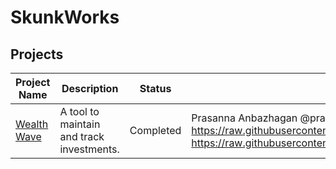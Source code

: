 # SkunkWorks
## Projects
| Project Name | Description | Status | Contributors | Technology | Screenshots | Tags |
|--------------|-------------|--------|--------------|------------|-------------|------|
| [Wealth Wave](projects/wealthwave.md) | A tool to maintain and track investments. | Completed | Prasanna Anbazhagan @prasannasahaj,  - Finance   - Tool,https://raw.githubusercontent.com/sahajsoft/skunkworks/main/assets/wealth_wave_1.png https://raw.githubusercontent.com/sahajsoft/skunkworks/main/assets/wealth_wave_2.png,https://raw.githubusercontent.com/sahajsoft/skunkworks/main/assets/wealth_wave_3.png https://raw.githubusercontent.com/sahajsoft/skunkworks/main/assets/wealth_wave_4.png,  - Flutter   - AWS,  - TypeScript |  | ![]("https://raw.githubusercontent.com/sahajsoft/skunkworks/main/assets/wealth_wave_1.png") | Finance |
